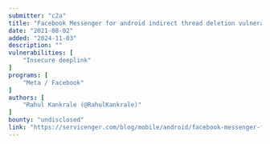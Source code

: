 ```yaml
---
submitter: "c2a"
title: "Facebook Messenger for android indirect thread deletion vulnerability."
date: "2021-08-02"
added: "2024-11-03"
description: ""
vulnerabilities: [
    "Insecure deeplink"
]
programs: [
    "Meta / Facebook"
]
authors: [
    "Rahul Kankrale (@RahulKankrale)"
]
bounty: "undisclosed"
link: "https://servicenger.com/blog/mobile/android/facebook-messenger-for-android-indirect-thread-deletion/"
---
```




